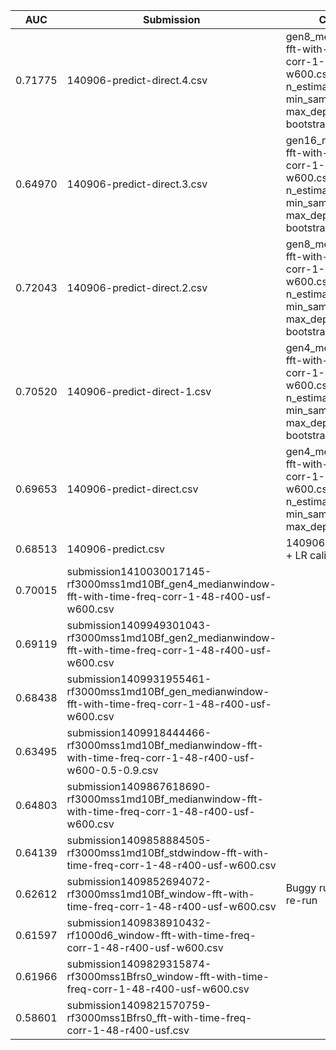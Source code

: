 AUC | Submission | Comment
--- | --- | ---
0.71775 | 140906-predict-direct.4.csv | gen8_medianwindow-fft-with-time-freq-corr-1-48-r400-usf-w600.csv n_estimators=6000, min_samples_split=1, max_depth=10 bootstrap=False
0.64970 | 140906-predict-direct.3.csv | gen16_medianwindow-fft-with-time-freq-corr-1-48-r400-usf-w600.csv n_estimators=3000, min_samples_split=1, max_depth=10 bootstrap=False
0.72043 | 140906-predict-direct.2.csv | gen8_medianwindow-fft-with-time-freq-corr-1-48-r400-usf-w600.csv n_estimators=3000, min_samples_split=1, max_depth=10 bootstrap=False
0.70520 | 140906-predict-direct-1.csv | gen4_medianwindow-fft-with-time-freq-corr-1-48-r400-usf-w600.csv n_estimators=3000, min_samples_split=1, max_depth=10 bootstrap=False
0.69653 | 140906-predict-direct.csv | gen4_medianwindow-fft-with-time-freq-corr-1-48-r400-usf-w600.csv n_estimators=3000, min_samples_split=1, max_depth=10
0.68513 | 140906-predict.csv | 140906-predict-direct + LR calibration
0.70015 | submission1410030017145-rf3000mss1md10Bf_gen4_medianwindow-fft-with-time-freq-corr-1-48-r400-usf-w600.csv |
0.69119 | submission1409949301043-rf3000mss1md10Bf_gen2_medianwindow-fft-with-time-freq-corr-1-48-r400-usf-w600.csv |
0.68438 | submission1409931955461-rf3000mss1md10Bf_gen_medianwindow-fft-with-time-freq-corr-1-48-r400-usf-w600.csv |
0.63495 | submission1409918444466-rf3000mss1md10Bf_medianwindow-fft-with-time-freq-corr-1-48-r400-usf-w600-0.5-0.9.csv |
0.64803 | submission1409867618690-rf3000mss1md10Bf_medianwindow-fft-with-time-freq-corr-1-48-r400-usf-w600.csv | 
0.64139 | submission1409858884505-rf3000mss1md10Bf_stdwindow-fft-with-time-freq-corr-1-48-r400-usf-w600.csv |
0.62612 | submission1409852694072-rf3000mss1md10Bf_window-fft-with-time-freq-corr-1-48-r400-usf-w600.csv | Buggy run, needs to be re-run
0.61597 | submission1409838910432-rf1000d6_window-fft-with-time-freq-corr-1-48-r400-usf-w600.csv |
0.61966 | submission1409829315874-rf3000mss1Bfrs0_window-fft-with-time-freq-corr-1-48-r400-usf-w600.csv |
0.58601 | submission1409821570759-rf3000mss1Bfrs0_fft-with-time-freq-corr-1-48-r400-usf.csv |
